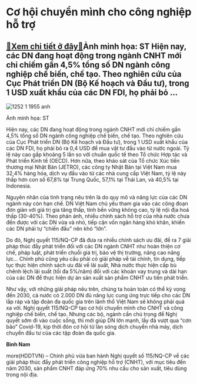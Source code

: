 Cơ hội chuyển mình cho công nghiệp hỗ trợ
=========================================

[:gift:Xem chi tiết ở đây:gift:](https://hddtvn.com/co-hoi-chuyen-minh-cho-cong-nghiep-ho-tro/)Ảnh minh họa: ST Hiện nay, các DN đang hoạt động trong ngành CNHT mới chỉ chiếm gần 4,5% tổng số DN ngành công nghiệp chế biến, chế tạo. Theo nghiên cứu của Cục Phát triển DN (Bộ Kế hoạch và Đầu tư), trong 1 USD xuất khẩu của các DN FDI, họ phải bỏ …
----------------------------------------------------------------------------------------------------------------------------------------------------------------------------------------------------------------------------------------------------------





![1252 1 1955 anh](https://haiquanonline.com.vn/stores/news_dataimages/anhntp/082020/17/18/in_article/1252_1-_1955_Anh_.jpg?rt=20200818083617 "undefined")


Ảnh minh họa: ST



Hiện nay, các DN đang hoạt động trong ngành CNHT mới chỉ chiếm gần 4,5% tổng số DN ngành công nghiệp chế biến, chế tạo. Theo nghiên cứu của Cục Phát triển DN (Bộ Kế hoạch và Đầu tư), trong 1 USD xuất khẩu của các DN FDI, họ phải bỏ ra 0,4 USD để mua vật tư đầu vào từ nước ngoài. Tỷ lệ này cao gấp khoảng 5 lần so với chuẩn quốc tế theo Tổ chức Hợp tác và Phát triển Kinh tế (OECD). Hơn nữa, theo khảo sát của Tổ chức Xúc tiến thương mại Nhật Bản (JETRO), các công ty Nhật Bản tại Việt Nam mua 32,4% hàng hóa, dịch vụ đầu vào từ các nhà cung cấp Việt Nam, tỷ lệ này thấp hơn con số 67,8% tại Trung Quốc, 57,1% tại Thái Lan, và 40,5% tại Indonesia.


Nguyên nhân của tình trạng nêu trên là do quy mô và năng lực của các DN ngành này còn hạn chế. DN Việt Nam chủ yếu tham gia vào các công đoạn đơn giản với giá trị gia tăng thấp, tính bền vững không cao, tỷ lệ nội địa hoá thấp (30-40%). Theo phản ánh, nhiều chính sách hỗ trợ của nhà nước chưa đến được với các DN vừa và nhỏ, tiếp cận vốn ngân hàng khó khăn, khiến các DN phải tự “chiến đấu” nên khó “lớn”.


Do đó, Nghị quyết 115/NQ-CP đã đưa ra nhiều chính sách ưu đãi, đề ra 7 giải pháp thúc đẩy phát triển đối với các DN ngành CNHT như hoàn thiện cơ chế, pháp luật, phát triển chuỗi giá trị, bảo vệ thị trường, nâng cao năng lực… Chính phủ cũng yêu cầu phải có giải pháp về tài chính, tín dụng, tiếp tục thực hiện chính sách ưu đãi về lãi suất, Nhà nước thực hiện cấp bù chênh lệch lãi suất (tối đa 5%/năm) đối với các khoản vay trung và dài hạn của các DN để thực hiện dự án sản xuất sản phẩm CNHT ưu tiên phát triển.


Như vậy, với những giải pháp nêu trên, chúng ta hoàn toàn có thể kỳ vọng đến 2030, cả nước có 2.000 DN đủ năng lực cung ứng trực tiếp cho các DN lắp ráp và tập đoàn đa quốc gia trên lãnh thổ Việt Nam sẽ không phải quá xa vời. Nghị quyết 115/NQ-CP tạo cơ hội chuyển mình cho CNHT và công nghiệp chế biến, chế tạo. Nhưng các bộ, ngành cần chú trọng để Nghị quyết sớm đi vào cuộc sống, thì mới giúp DN lớn mạnh, lấy đà vượt qua “cơn bão” Covid-19, kịp thời đón cơ hội từ làn sóng dịch chuyển nhà máy, dịch chuyển đầu tư của các tập đoàn đa quốc gia.




**Bình Nam**



more(HDDTVN) – Chính phủ vừa ban hành Nghị quyết số 115/NQ-CP về các giải pháp thúc đẩy phát triển công nghiệp hỗ trợ (CNHT), với mục tiêu đến năm 2030, sản phẩm CNHT đáp ứng 70% nhu cầu cho sản xuất, tiêu dùng trong nội địa.

